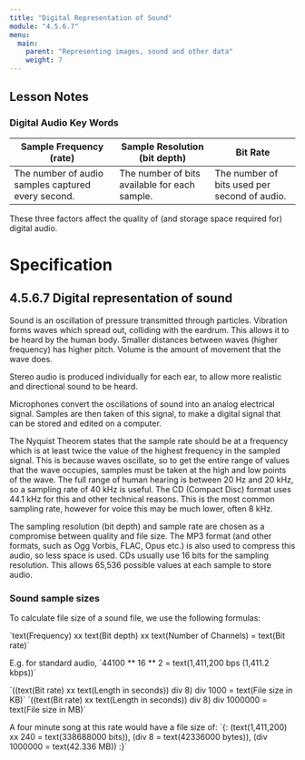 ```yaml
---
title: "Digital Representation of Sound"
module: "4.5.6.7"
menu:
  main:
    parent: "Representing images, sound and other data"
    weight: 7
---
```


## Lesson Notes

### Digital Audio Key Words

Sample Frequency (rate)|Sample Resolution (bit depth)|Bit Rate
---|---|---
The number of audio samples captured every second.|The number of bits available for each sample.|The number of bits used per second of audio.


These three factors affect the quality of (and storage space required for) digital audio.

# Specification

## 4.5.6.7 Digital representation of sound
Sound is an oscillation of pressure transmitted through particles. Vibration forms waves which spread out, colliding with the eardrum. This allows it to be heard by the human body. Smaller distances between waves (higher frequency) has higher pitch. Volume is the amount of movement that the wave does.

Stereo audio is produced individually for each ear, to allow more realistic and directional sound to be heard.

Microphones convert the oscillations of sound into an analog electrical signal. Samples are then taken of this signal, to make a digital signal that can be stored and edited on a computer. 

The Nyquist Theorem states that the sample rate should be at a frequency which is at least twice the value of the highest frequency in the sampled signal.
This is because waves oscillate, so to get the entire range of values that the wave occupies, samples must be taken at the high and low points of the wave.
The full range of human hearing is between 20 Hz and 20 kHz, so a sampling rate of 40 kHz is useful. The CD (Compact Disc) format uses 44.1 kHz for this and other technical reasons. This is the most common sampling rate, however for voice this may be much lower, often 8 kHz.

The sampling resolution (bit depth) and sample rate are chosen as a compromise between quality and file size. The MP3 format (and other formats, such as Ogg Vorbis, FLAC, Opus etc.) is also used to compress this audio, so less space is used. CDs usually use 16 bits for the sampling resolution. This allows 65,536 possible values at each sample to store audio.

### Sound sample sizes
To calculate file size of a sound file, we use the following formulas:

\`text(Frequency) xx text(Bit depth) xx text(Number of Channels) = text(Bit rate)\`

E.g. for standard audio,
\`44100 ** 16 ** 2 = text(1,411,200 bps (1,411.2 kbps))\`

\`((text(Bit rate) xx text(Length in seconds)) div 8) div 1000 = text(File size in KB)\`
\`((text(Bit rate) xx text(Length in seconds)) div 8) div 1000000 = text(File size in MB)\`

A four minute song at this rate would have a file size of:
\`{:
(text(1,411,200) xx 240 = text(338688000 bits)),
(div 8 = text(42336000 bytes)),
(div 1000000 = text(42.336 MB))
:}\`